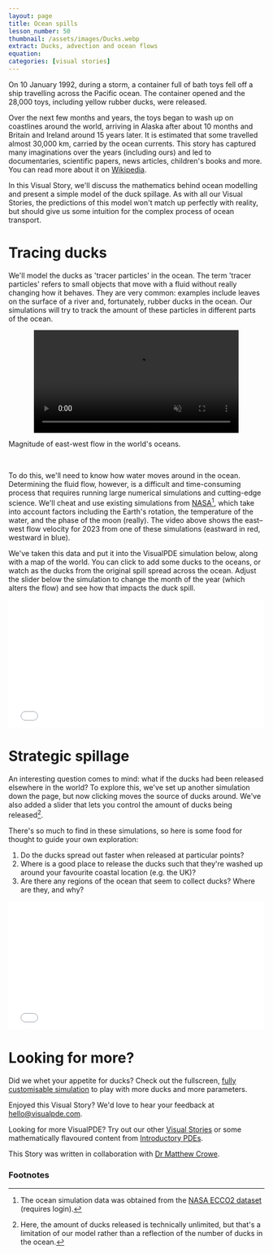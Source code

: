 ```yaml
---
layout: page
title: Ocean spills
lesson_number: 50
thumbnail: /assets/images/Ducks.webp
extract: Ducks, advection and ocean flows
equation:
categories: [visual stories]
---
```


On 10 January 1992, during a storm, a container full of bath toys fell off a ship travelling across the Pacific ocean. The container opened and the 28,000 toys, including yellow rubber ducks, were released.

Over the next few months and years, the toys began to wash up on coastlines around the world, arriving in Alaska after about 10 months and Britain and Ireland around 15 years later. It is estimated that some travelled almost 30,000 km, carried by the ocean currents. This story has captured many imaginations over the years (including ours) and led to documentaries, scientific papers, news articles, children's books and more. You can read more about it on [Wikipedia](https://en.wikipedia.org/wiki/Friendly_Floatees_spill).

In this Visual Story, we'll discuss the mathematics behind ocean modelling and present a simple model of the duck spillage. As with all our Visual Stories, the predictions of this model won't match up perfectly with reality, but should give us some intuition for the complex process of ocean transport.

# Tracing ducks

We'll model the ducks as 'tracer particles' in the ocean. The term 'tracer particles' refers to small objects that move with a fluid without really changing how it behaves. They are very common: examples include leaves on the surface of a river and, fortunately, rubber ducks in the ocean. Our simulations will try to track the amount of these particles in different parts of the ocean.

<video autoplay loop playsinline muted disableRemotePlayback width="80%" style="display:block;margin:0 auto;"><source src='../assets/ani/ocean_flow.mp4' type='video/mp4'><p>Magnitude of east-west flow in the world's oceans.</p></video><br>

To do this, we'll need to know how water moves around in the ocean. Determining the fluid flow, however, is a difficult and time-consuming process that requires running large numerical simulations and cutting-edge science. We'll cheat and use existing simulations from [NASA](https://podaac.jpl.nasa.gov)[^1], which take into account factors including the Earth's rotation, the temperature of the water, and the phase of the moon (really). The video above shows the east–west flow velocity for 2023 from one of these simulations (eastward in red, westward in blue).

We've taken this data and put it into the VisualPDE simulation below, along with a map of the world. You can click to add some ducks to the oceans, or watch as the ducks from the original spill spread across the ocean. Adjust the slider below the simulation to change the month of the year (which alters the flow) and see how that impacts the duck spill.

<iframe class="sim" id="simA" src="/sim/?preset=ducks&story&sf=1&reset_only&nomathjax" style="width:100%;max-width:100%;aspect-ratio:2/1" frameborder="0" loading="lazy"></iframe>
<p style="text-align:center;margin-top:0;"><vpde-slider
    iframe="simA"
    name="m"
    label="Month"
    min="1"
    max="12"
    value="1"
    step="1"
    min-label="January"
    max-label="December"
></vpde-slider></p>

# Strategic spillage

An interesting question comes to mind: what if the ducks had been released elsewhere in the world? To explore this, we've set up another simulation down the page, but now clicking moves the source of ducks around. We've also added a slider that lets you control the amount of ducks being released[^2].

There's so much to find in these simulations, so here is some food for thought to guide your own exploration:

1. Do the ducks spread out faster when released at particular points?
1. Where is a good place to release the ducks such that they're washed up around your favourite coastal location (e.g. the UK)?
1. Are there any regions of the ocean that seem to collect ducks? Where are they, and why?

<iframe class="sim" id="simB" src="/sim/?preset=ducksSource&story&sf=1&reset_only&nomathjax" style="width:100%;max-width:100%;aspect-ratio:2/1" frameborder="0" loading="lazy"></iframe>
<p style="text-align:center;margin-top:0;"><vpde-slider
    iframe="simB"
    name="m"
    label="Month"
    min="1"
    max="12"
    value="1"
    step="1"
    min-label="January"
    max-label="December"
></vpde-slider></p>
<p style="text-align:center;margin-top:0;"><vpde-slider
    iframe="simB"
    name="S"
    label="Ducks"
    min="0"
    max="1"
    value="1"
    step="0.01"
    min-label="None"
    max-label="Lots"
></vpde-slider></p>

# Looking for more?

Did we whet your appetite for ducks? Check out the fullscreen, [fully customisable simulation](/sim/?preset=ducks) to play with more ducks and more parameters.

Enjoyed this Visual Story? We'd love to hear your feedback at [hello@visualpde.com](mailto:hello@visualpde.com).

Looking for more VisualPDE? Try out our other [Visual Stories](/visual-stories) or some mathematically flavoured content from [Introductory PDEs](/basic-pdes).

This Story was written in collaboration with [Dr Matthew Crowe](https://mncrowe.github.io/).

### Footnotes

[^1]: The ocean simulation data was obtained from the [NASA ECCO2 dataset](https://ecco.jpl.nasa.gov/drive/files/ECCO2/cube92_latlon_quart_90S90N) (requires login).
[^2]: Here, the amount of ducks released is technically unlimited, but that's a limitation of our model rather than a reflection of the number of ducks in the ocean.

<script type='text/javascript'>
    run_only_one_sim(['simA', 'simB'])
</script>